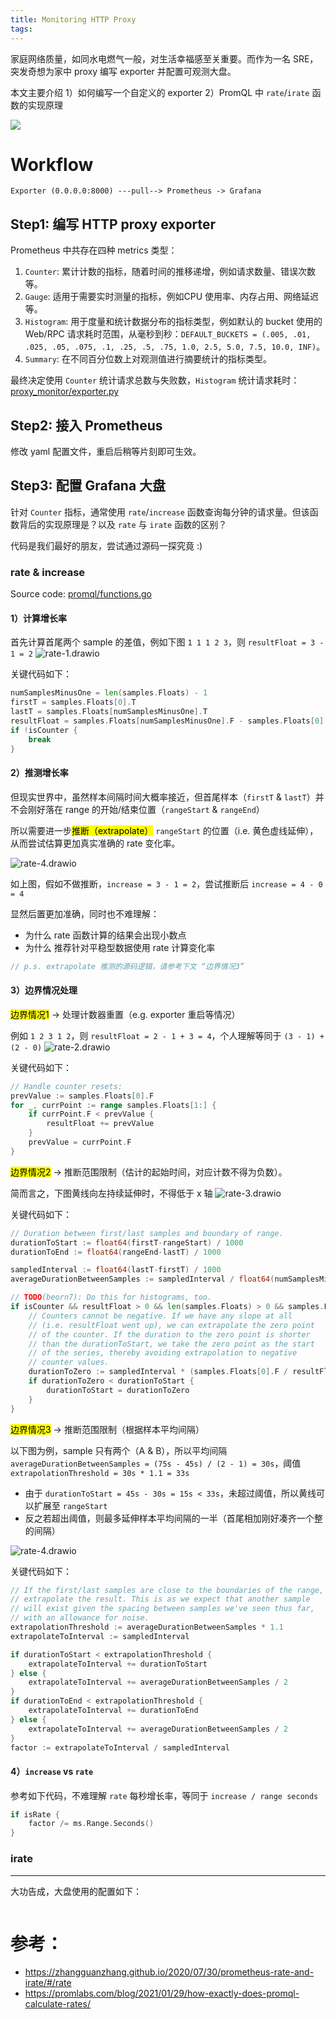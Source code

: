 ```yaml
---
title: Monitoring HTTP Proxy
tags:
---
```


家庭网络质量，如同水电燃气一般，对生活幸福感至关重要。而作为一名 SRE，突发奇想为家中 proxy 编写 exporter 并配置可观测大盘。

本文主要介绍 1）如何编写一个自定义的 exporter 2）PromQL 中 `rate`/`irate` 函数的实现原理

<!--more-->

![](../images/blog/2021-09-04-jvm-note/17081545533064.jpg)

# Workflow
```
Exporter (0.0.0.0:8000) ---pull--> Prometheus -> Grafana
```

## Step1: 编写 HTTP proxy exporter
Prometheus 中共存在四种 metrics 类型：
1. `Counter`: 累计计数的指标，随着时间的推移递增，例如请求数量、错误次数等。
2. `Gauge`: 适用于需要实时测量的指标，例如CPU 使用率、内存占用、网络延迟等。
3. `Histogram`: 用于度量和统计数据分布的指标类型，例如默认的 bucket 使用的 Web/RPC 请求耗时范围，从毫秒到秒：`DEFAULT_BUCKETS = (.005, .01, .025, .05, .075, .1, .25, .5, .75, 1.0, 2.5, 5.0, 7.5, 10.0, INF)`。
4. `Summary`: 在不同百分位数上对观测值进行摘要统计的指标类型。

最终决定使用 `Counter` 统计请求总数与失败数，`Histogram` 统计请求耗时：[proxy_monitor/exporter.py](https://github.com/daya0576/proxy-monitor/blob/master/proxy_monitor/exporter.py)

## Step2: 接入 Prometheus
修改 yaml 配置文件，重启后稍等片刻即可生效。

## Step3: 配置 Grafana 大盘
针对 `Counter` 指标，通常使用 `rate`/`increase` 函数查询每分钟的请求量。但该函数背后的实现原理是？以及 `rate` 与 `irate` 函数的区别？

代码是我们最好的朋友，尝试通过源码一探究竟 :)

### rate & increase
Source code: [promql/functions.go](https://github.com/prometheus/prometheus/blob/6feffeb92e36b064a53d2283e50d6db355c95cb0/promql/functions.go#L70)

#### 1）计算增长率
首先计算首尾两个 sample 的差值，例如下图 `1 1 1 2 3`，则 `resultFloat = 3 - 1 = 2`
![rate-1.drawio](../images/blog/2021-09-04-jvm-note/rate-1.drawio.svg)

关键代码如下：
```go
numSamplesMinusOne = len(samples.Floats) - 1
firstT = samples.Floats[0].T
lastT = samples.Floats[numSamplesMinusOne].T
resultFloat = samples.Floats[numSamplesMinusOne].F - samples.Floats[0].F
if !isCounter {
	break
}
```

#### 2）推测增长率
但现实世界中，虽然样本间隔时间大概率接近，但首尾样本（`firstT` & `lastT`）并不会刚好落在 range 的开始/结束位置（`rangeStart` & `rangeEnd`）

所以需要进一步<mark>推断（extrapolate）</mark> `rangeStart` 的位置（i.e. 黄色虚线延伸），从而尝试估算更加真实准确的 rate 变化率。

![rate-4.drawio](../images/blog/2021-09-04-jvm-note/rate-4.drawio.svg)

如上图，假如不做推断，`increase = 3 - 1 = 2`，尝试推断后 `increase = 4 - 0 = 4`

显然后置更加准确，同时也不难理解：
- 为什么 rate 函数计算的结果会出现小数点
- 为什么 推荐针对平稳型数据使用 rate 计算变化率

```go
// p.s. extrapolate 推测的源码逻辑，请参考下文 “边界情况3”
```

#### 3）边界情况处理
<mark>边界情况1</mark> -> 处理计数器重置（e.g. exporter 重启等情况）

例如 `1 2 3 1 2`，则 `resultFloat = 2 - 1 + 3 = 4`，个人理解等同于 `(3 - 1) + (2 - 0)`
![rate-2.drawio](../images/blog/2021-09-04-jvm-note/rate-2.drawio.svg)

关键代码如下：
```go
// Handle counter resets:
prevValue := samples.Floats[0].F
for _, currPoint := range samples.Floats[1:] {
	if currPoint.F < prevValue {
		resultFloat += prevValue
	}
	prevValue = currPoint.F
}
```

<mark>边界情况2</mark> -> 推断范围限制（估计的起始时间，对应计数不得为负数）。

简而言之，下图黄线向左持续延伸时，不得低于 x 轴
![rate-3.drawio](../images/blog/2021-09-04-jvm-note/rate-3.drawio.svg)

关键代码如下：
```go
// Duration between first/last samples and boundary of range.
durationToStart := float64(firstT-rangeStart) / 1000
durationToEnd := float64(rangeEnd-lastT) / 1000

sampledInterval := float64(lastT-firstT) / 1000
averageDurationBetweenSamples := sampledInterval / float64(numSamplesMinusOne)

// TODO(beorn7): Do this for histograms, too.
if isCounter && resultFloat > 0 && len(samples.Floats) > 0 && samples.Floats[0].F >= 0 {
	// Counters cannot be negative. If we have any slope at all
	// (i.e. resultFloat went up), we can extrapolate the zero point
	// of the counter. If the duration to the zero point is shorter
	// than the durationToStart, we take the zero point as the start
	// of the series, thereby avoiding extrapolation to negative
	// counter values.
	durationToZero := sampledInterval * (samples.Floats[0].F / resultFloat)
	if durationToZero < durationToStart {
		durationToStart = durationToZero
	}
}
```

<mark>边界情况3</mark> -> 推断范围限制（根据样本平均间隔）

以下图为例，sample 只有两个（A & B），所以平均间隔 `averageDurationBetweenSamples = (75s - 45s) / (2 - 1) = 30s`，阈值`extrapolationThreshold = 30s * 1.1 = 33s`
- 由于 `durationToStart = 45s - 30s = 15s < 33s`，未超过阈值，所以黄线可以扩展至 `rangeStart`
- 反之若超出阈值，则最多延伸样本平均间隔的一半（首尾相加刚好凑齐一个整的间隔）

![rate-4.drawio](../images/blog/2021-09-04-jvm-note/rate-4.drawio.svg)

关键代码如下：
```go
// If the first/last samples are close to the boundaries of the range,
// extrapolate the result. This is as we expect that another sample
// will exist given the spacing between samples we've seen thus far,
// with an allowance for noise.
extrapolationThreshold := averageDurationBetweenSamples * 1.1
extrapolateToInterval := sampledInterval

if durationToStart < extrapolationThreshold {
	extrapolateToInterval += durationToStart
} else {
	extrapolateToInterval += averageDurationBetweenSamples / 2
}
if durationToEnd < extrapolationThreshold {
	extrapolateToInterval += durationToEnd
} else {
	extrapolateToInterval += averageDurationBetweenSamples / 2
}
factor := extrapolateToInterval / sampledInterval
```

#### 4）`increase` vs `rate`
参考如下代码，不难理解 `rate` 每秒增长率，等同于 `increase / range seconds`
```go
if isRate {
	factor /= ms.Range.Seconds()
}
```

### irate



--- 

大功告成，大盘使用的配置如下：
```

```

# 参考：
- https://zhangguanzhang.github.io/2020/07/30/prometheus-rate-and-irate/#/rate
- https://promlabs.com/blog/2021/01/29/how-exactly-does-promql-calculate-rates/
